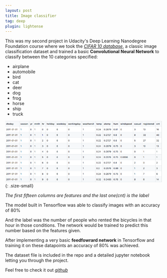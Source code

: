 ```yaml
---
layout: post
title: Image classifier
tag: deep
plugin: lightense
---
```


This was my second project in Udacity's Deep Learning Nanodegree Foundation course where we took the *[CIFAR 10 database](https://www.cs.toronto.edu/~kriz/cifar.html)*, a classic image classification dataset and trained a basic __Convolutional Neural Network__ to classify between the 10 categories specified:
- airplane
- automobile
- bird
- cat
- deer
- dog
- frog
- horse
- ship
- truck

![BikeDataset](assets/img/bike-dataset.png){: .size-small}

*The first fifteen columns are features and the last one(cnt) is the label*

The model built in Tensorflow was able to classify images with an accuracy of 80%

And the label was the number of people who rented the bicycles in that hour in those conditions. The network would be trained to predict this number based on the features given.

After implementing a very basic __feedfowrard network__ in Tensorflow and training it on these datapoints an accuracy of 80% was achieved.

The dataset file is included in the repo and a detailed jupyter notebook letting you through the project.

Feel free to check it out *[github](https://github.com/sdhnshu/bike-rental)*